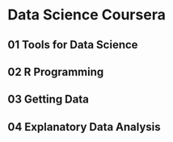 # Data Science Coursera
## 01 Tools for Data Science
## 02 R Programming
## 03 Getting Data
## 04 Explanatory Data Analysis
